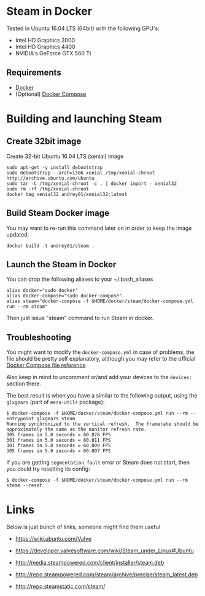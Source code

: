 # Steam in Docker

Tested in Ubuntu 16.04 LTS (64bit) with the following GPU's:

- Intel HD Graphics 3000
- Intel HD Graphics 4400
- NVIDIA's GeForce GTX 560 Ti


## Requirements

- [Docker](https://www.docker.com/)
- (Optional) [Docker Compose](https://docs.docker.com/compose/)


# Building and launching Steam

## Create 32bit image

Create 32-bit Ubuntu 16.04 LTS (xenial) image

```
sudo apt-get -y install debootstrap
sudo debootstrap --arch=i386 xenial /tmp/xenial-chroot http://archive.ubuntu.com/ubuntu
sudo tar -C /tmp/xenial-chroot -c . | docker import - xenial32
sudo rm -rf /tmp/xenial-chroot
docker tag xenial32 andrey01/xenial32:latest
```

## Build Steam Docker image

You may want to re-run this command later on in order to keep the image updated.

```
docker build -t andrey01/steam .
```


## Launch the Steam in Docker

You can drop the following aliases to your ~/.bash_aliases

```
alias docker="sudo docker"
alias docker-compose="sudo docker-compose"
alias steam="docker-compose -f $HOME/docker/steam/docker-compose.yml run --rm steam"
```

Then just issue "steam" command to run Steam in docker.

## Troubleshooting

You might want to modify the `docker-compose.yml` in case of problems, the file should be pretty self explanatory, although you may refer to the official [Docker Compose file reference](https://docs.docker.com/compose/compose-file/)

Also keep in mind to uncomment or/and add your devices to the `devices:` section there.

The best result is when you have a similar to the following output, using the `glxgears` (part of `mesa-utils` package):

```
$ docker-compose -f $HOME/docker/steam/docker-compose.yml run --rm --entrypoint glxgears steam
Running synchronized to the vertical refresh.  The framerate should be
approximately the same as the monitor refresh rate.
305 frames in 5.0 seconds = 60.878 FPS
301 frames in 5.0 seconds = 60.011 FPS
301 frames in 5.0 seconds = 60.009 FPS
305 frames in 5.0 seconds = 60.807 FPS
```

If you are getting `segmentation fault` error or Steam does not start, then you could try resetting its config:

```
$ docker-compose -f $HOME/docker/steam/docker-compose.yml run --rm steam --reset
```

# Links

Below is just bunch of links, someone might find them useful

- https://wiki.ubuntu.com/Valve

- https://developer.valvesoftware.com/wiki/Steam_under_Linux#Ubuntu

- http://media.steampowered.com/client/installer/steam.deb

- http://repo.steampowered.com/steam/archive/precise/steam_latest.deb

- http://repo.steamstatic.com/steam/
